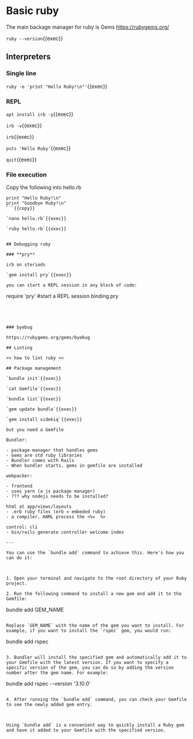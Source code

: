 # Basic ruby 



The main backage manager for ruby is Gems https://rubygems.org/

`ruby --version`{{exec}}

## Interpreters

### Single line

`ruby -e 'print "Hello Ruby!\n"'`{{exec}}

### REPL

`apt install irb -y`{{exec}}

`irb -v`{{exec}}

`irb`{{exec}}

`puts 'Hello Ruby'`{{exec}}

`quit`{{exec}}

### File execution

Copy the following into hello.rb

```
print "Hello Ruby!\n"
print "Goodbye Ruby!\n"
```{{copy}}

`nano hello.rb`{{exec}}

`ruby hello.rb`{{exec}}


## Debugging ruby

### **pry**

irb on steriods

`gem install pry`{{exec}}

you can start a REPL session in any block of code:

```
require 'pry'
#start a REPL session
binding.pry
```




### byebug

https://rubygems.org/gems/byebug

## Linting 

>> how to lint ruby <<

## Package management

`bundle init`{{exec}}

`cat Gemfile`{{exec}}

`bundle list`{{exec}}

`gem update bundle`{{exec}}

`gem install sidekiq`{{exec}}

but you need a Gemfile

Bundler:

- package manager that handles gems
- Gems are std ruby libraries
- Bundler comes with Rails
- When bundler starts, gems in gemfile are installed

webpacker:

- frontend
- uses yarn (a js package manager)
- ??? why nodejs needs to be installed?

html at app/views/layouts
- .erb ruby files (erb = embeded ruby)
- a compiler, HAML process the <%=  %>

control: cli
- bin/rails generate controller welcome index

---

You can use the `bundle add` command to achieve this. Here's how you can do it:



1. Open your terminal and navigate to the root directory of your Ruby project.

2. Run the following command to install a new gem and add it to the Gemfile:

   ```

   bundle add GEM_NAME

   ```

   Replace `GEM_NAME` with the name of the gem you want to install. For example, if you want to install the `rspec` gem, you would run:

   ```

   bundle add rspec

   ```

3. Bundler will install the specified gem and automatically add it to your Gemfile with the latest version. If you want to specify a specific version of the gem, you can do so by adding the version number after the gem name. For example:

   ```

   bundle add rspec --version '3.10.0'

   ```

4. After running the `bundle add` command, you can check your Gemfile to see the newly added gem entry.



Using `bundle add` is a convenient way to quickly install a Ruby gem and have it added to your Gemfile with the specified version. 


